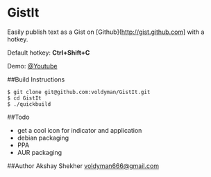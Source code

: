 GistIt
======

Easily publish text as a Gist on [Github](http://gist.github.com] with a hotkey.

Default hotkey: **Ctrl+Shift+C**

Demo: [@Youtube](https://www.youtube.com/watch?v=k8XVSglbVqM)

##Build Instructions

    $ git clone git@github.com:voldyman/GistIt.git
    $ cd GistIt
    $ ./quickbuild
    
##Todo

* get a cool icon for indicator and application
* debian packaging
* PPA
* AUR packaging

##Author
Akshay Shekher <voldyman666@gmail.com>

